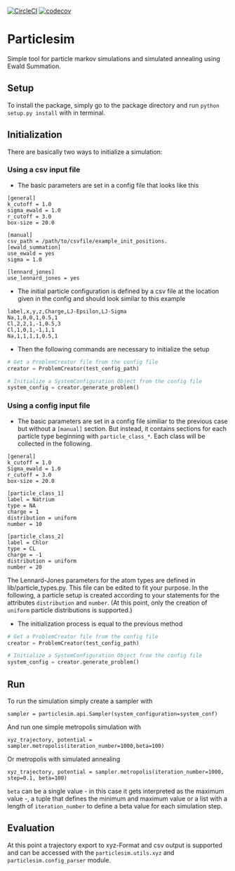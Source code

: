 [![CircleCI](https://circleci.com/gh/maqnius/compscie-mc/tree/master.svg?style=svg)](https://circleci.com/gh/maqnius/compscie-mc/tree/master)
[![codecov](https://codecov.io/gh/maqnius/compscie-mc/branch/master/graph/badge.svg)](https://codecov.io/gh/maqnius/compscie-mc/)


# Particlesim
Simple tool for particle markov simulations and simulated annealing using Ewald Summation.

## Setup

To install the package, simply go to the package directory and 
run `python setup.py install` with in terminal.

## Initialization
There are basically two ways to initialize a simulation:

### Using a csv input file
+ The basic parameters are set in a config file that looks like this

```
[general]
k_cutoff = 1.0
sigma_ewald = 1.0
r_cutoff = 3.0
box-size = 20.0

[manual]
csv_path = /path/to/csvfile/example_init_positions.
[ewald_summation]
use_ewald = yes
sigma = 1.0

[lennard_jones]
use_lennard_jones = yes

```

+ The initial particle configuration is defined by a csv file at the location given in the config and should look similar to this example

```
label,x,y,z,Charge,LJ-Epsilon,LJ-Sigma
Na,1,0,0,1,0.5,1
Cl,2,2,1,-1,0.5,3
Cl,1,0,1,-1,1,1
Na,1,1,1,1,0.5,1

```

+ Then the following commands are necessary to initialize the setup

```python
# Get a ProblemCreator file from the config file
creator = ProblemCreator(test_config_path)

# Initialize a SystemConfiguration Object from the config file
system_config = creator.generate_problem()
```

### Using a config input file
+ The basic parameters are set in a config file similiar to the previous case but without a `[manual]` section.
But instead, it contains sections for each particle type beginning with `particle_class_*`. Each class will be collected in the following.

```
[general]
k_cutoff = 1.0
Sigma_ewald = 1.0
r_cutoff = 3.0
box-size = 20.0

[particle_class_1]
label = Natrium
type = NA
charge = 1
distribution = uniform
number = 10

[particle_class_2]
label = Chlor
type = CL
charge = -1
distribution = uniform
number = 20

```
The Lennard-Jones parameters for the atom types are defined in lib/particle_types.py. This file can be edited to fit your
purpose. In the following, a particle setup is created according to your statements for the attributes `distribution` and `number`.
(At this point, only the creation of `uniform` particle distributions is supported.)

+ The initialization process is equal to the previous method

```python
# Get a ProblemCreator file from the config file
creator = ProblemCreator(test_config_path)

# Initialize a SystemConfiguration Object from the config file
system_config = creator.generate_problem()
```

## Run

To run the simulation simply create a sampler with
```
sampler = particlesim.api.Sampler(system_configuration=system_conf)
```

And run one simple metropolis simulation with
```
xyz_trajectory, potential = sampler.metropolis(iteration_number=1000,beta=100)

```

Or metropolis with simulated annealing
```
xyz_trajectory, potential = sampler.metropolis(iteration_number=1000, step=0.1, beta=100)
```

`beta` can be a single value - in this case it gets interpreted as the maximum value -,
a tuple that defines the minimum and maximum value or a list with a length of `iteration_number` to define
a beta value for each simulation step.

## Evaluation
At this point a trajectory export to xyz-Format and csv output is supported and can be accessed with the `particlesim.utils.xyz`
and `particlesim.config_parser` module.
